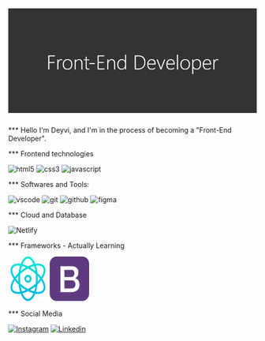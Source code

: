 <h1 align="center">
  <img src="banner.png" alt="header-image">
</h1>

*** Hello
I'm Deyvi, and I'm in the process of becoming a "Front-End Developer".

*** Frontend technologies

  <div align="left">
      <span>
        <img src="https://img.shields.io/badge/HTML-red?style=for-the-badge&logo=html5&logoColor=white" alt="html5">
      </span>
      <span>
        <img src="https://img.shields.io/badge/CSS-blue?style=for-the-badge&logo=css3&logoColor=white" alt="css3">
      </span>
      <span>
        <img src="https://img.shields.io/badge/JavaScript-323330?style=for-the-badge&logo=javascript&logoColor=F7DF1E" alt="javascript">
      </span>
  </div>

*** Softwares and Tools:
  <div align="left">
    <span>
      <img src="https://img.shields.io/badge/VSCode-0078D4?style=for-the-badge&logo=visual%20studio%20code&logoColor=white" alt="vscode">
    </span>
    <span>
      <img src="https://img.shields.io/badge/GIT-E44C30?style=for-the-badge&logo=git&logoColor=white" alt="git">
    </span>
    <span>
      <img src="https://img.shields.io/badge/GitHub-100000?style=for-the-badge&logo=github&logoColor=white" alt="github">
    </span>
    <span>
      <img src="https://img.shields.io/badge/Figma-F24E1E?style=for-the-badge&logo=figma&logoColor=white" alt="figma">
    </span>
  </div>

*** Cloud and Database
    <div align="left">
      <span>
        <img src="https://img.shields.io/badge/Netlify-00C7B7?style=for-the-badge&logo=netlify&logoColor=white" alt="Netlify">
      </span>      
    </div>

*** Frameworks - Actually Learning    
    <div>
      <span>
         <img src="react.png" alt="react" width="80px" height="90px">
      </span>
      <span>
         <img src="bootstrap.png" alt="bootstrap" width="80px" height="90px">
      </span>
    </div>

*** Social Media    
    <div>
      <span>
        <a target="_black" href="https://www.instagram.com/daviz357/"><img src="https://img.shields.io/badge/Instagram-E4405F?style=for-the-badge&logo=instagram&logoColor=white" alt="Instagram"></a>
     </span>
     <span>
        <a target="_black" href="https://www.linkedin.com/in/deyvi-correa-zamora/"><img src="https://img.shields.io/badge/LinkedIn-0077B5?style=for-the-badge&logo=linkedin&logoColor=white" alt="Linkedin"></a>
     </span>
   </div>
